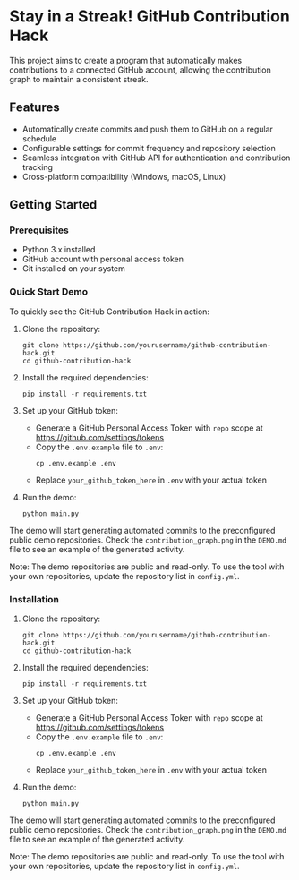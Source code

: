 # Stay in a Streak! GitHub Contribution Hack

This project aims to create a program that automatically makes contributions to a connected GitHub account, allowing the contribution graph to maintain a consistent streak.

## Features

- Automatically create commits and push them to GitHub on a regular schedule
- Configurable settings for commit frequency and repository selection
- Seamless integration with GitHub API for authentication and contribution tracking
- Cross-platform compatibility (Windows, macOS, Linux)

## Getting Started

### Prerequisites

- Python 3.x installed
- GitHub account with personal access token
- Git installed on your system

### Quick Start Demo

To quickly see the GitHub Contribution Hack in action:

1. Clone the repository:
   ```
   git clone https://github.com/yourusername/github-contribution-hack.git
   cd github-contribution-hack  
   ```

2. Install the required dependencies:
   ```
   pip install -r requirements.txt
   ```

3. Set up your GitHub token:
   - Generate a GitHub Personal Access Token with `repo` scope at https://github.com/settings/tokens
   - Copy the `.env.example` file to `.env`:
     ```
     cp .env.example .env
     ```
   - Replace `your_github_token_here` in `.env` with your actual token

4. Run the demo:
   ```
   python main.py
   ```

The demo will start generating automated commits to the preconfigured public demo repositories. Check the `contribution_graph.png` in the `DEMO.md` file to see an example of the generated activity.

Note: The demo repositories are public and read-only. To use the tool with your own repositories, update the repository list in `config.yml`.

### Installation

1. Clone the repository:
   ```
   git clone https://github.com/yourusername/github-contribution-hack.git
   cd github-contribution-hack  
   ```

2. Install the required dependencies:
   ```
   pip install -r requirements.txt
   ```

3. Set up your GitHub token:
   - Generate a GitHub Personal Access Token with `repo` scope at https://github.com/settings/tokens
   - Copy the `.env.example` file to `.env`:
     ```
     cp .env.example .env
     ```
   - Replace `your_github_token_here` in `.env` with your actual token

4. Run the demo:
   ```
   python main.py
   ```

The demo will start generating automated commits to the preconfigured public demo repositories. Check the `contribution_graph.png` in the `DEMO.md` file to see an example of the generated activity.

Note: The demo repositories are public and read-only. To use the tool with your own repositories, update the repository list in `config.yml`.
